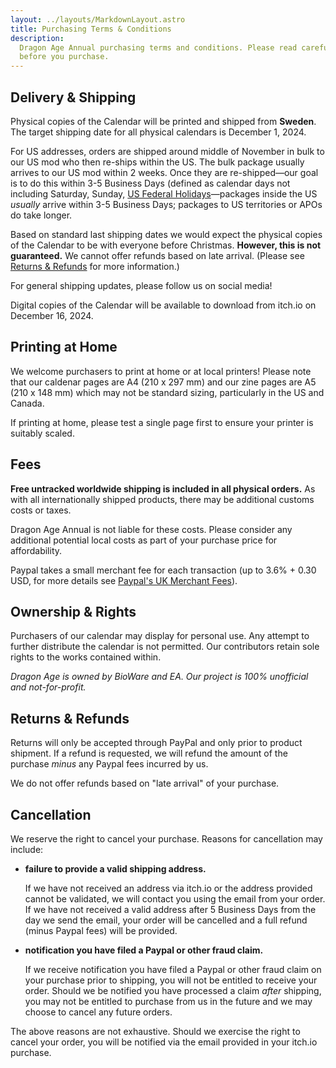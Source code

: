 ```yaml
---
layout: ../layouts/MarkdownLayout.astro
title: Purchasing Terms & Conditions
description:
  Dragon Age Annual purchasing terms and conditions. Please read carefully
  before you purchase.
---
```


## Delivery & Shipping

Physical copies of the Calendar will be printed and shipped from **Sweden**. The
target shipping date for all physical calendars is December 1, 2024.

For US addresses, orders are shipped around middle of November in bulk to our US
mod who then re-ships within the US. The bulk package usually arrives to our US
mod within 2 weeks. Once they are re-shipped—our goal is to do this within 3-5
Business Days (defined as calendar days not including Saturday, Sunday,
[US Federal Holidays](https://www.opm.gov/policy-data-oversight/pay-leave/federal-holidays/#url=2024)—packages
inside the US _usually_ arrive within 3-5 Business Days; packages to US
territories or APOs do take longer.

Based on standard last shipping dates we would expect the physical copies of the
Calendar to be with everyone before Christmas. **However, this is not
guaranteed.** We cannot offer refunds based on late arrival. (Please see
[Returns & Refunds](/#returns--refunds) for more information.)

For general shipping updates, please follow us on social media!

Digital copies of the Calendar will be available to download from itch.io on
December 16, 2024.

## Printing at Home

We welcome purchasers to print at home or at local printers! Please note that
our caldenar pages are A4 (210 x 297 mm) and our zine pages are A5 (210 x 148
mm) which may not be standard sizing, particularly in the US and Canada.

If printing at home, please test a single page first to ensure your printer is
suitably scaled.

## Fees

**Free untracked worldwide shipping is included in all physical orders.** As
with all internationally shipped products, there may be additional customs costs
or taxes.

Dragon Age Annual is not liable for these costs. Please consider any additional
potential local costs as part of your purchase price for affordability.

Paypal takes a small merchant fee for each transaction (up to 3.6% + 0.30 USD,
for more details see
[Paypal's UK Merchant Fees](https://www.paypal.com/uk/webapps/mpp/merchant-fees)).

## Ownership & Rights

Purchasers of our calendar may display for personal use. Any attempt to further
distribute the calendar is not permitted. Our contributors retain sole rights to
the works contained within.

_Dragon Age is owned by BioWare and EA. Our project is 100% unofficial and
not-for-profit._

## Returns & Refunds

Returns will only be accepted through PayPal and only prior to product shipment.
If a refund is requested, we will refund the amount of the purchase _minus_ any
Paypal fees incurred by us.

We do not offer refunds based on "late arrival" of your purchase.

## Cancellation

We reserve the right to cancel your purchase. Reasons for cancellation may
include:

- **failure to provide a valid shipping address.**

  If we have not received an address via itch.io or the address provided cannot
  be validated, we will contact you using the email from your order. If we have
  not received a valid address after 5 Business Days from the day we send the
  email, your order will be cancelled and a full refund (minus Paypal fees) will
  be provided.

- **notification you have filed a Paypal or other fraud claim.**

  If we receive notification you have filed a Paypal or other fraud claim on
  your purchase prior to shipping, you will not be entitled to receive your
  order. Should we be notified you have processed a claim _after_ shipping, you
  may not be entitled to purchase from us in the future and we may choose to
  cancel any future orders.

The above reasons are not exhaustive. Should we exercise the right to cancel
your order, you will be notified via the email provided in your itch.io
purchase.
